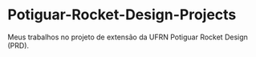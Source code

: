 # Potiguar-Rocket-Design-Projects
Meus trabalhos no projeto de extensão da UFRN Potiguar Rocket Design (PRD).
